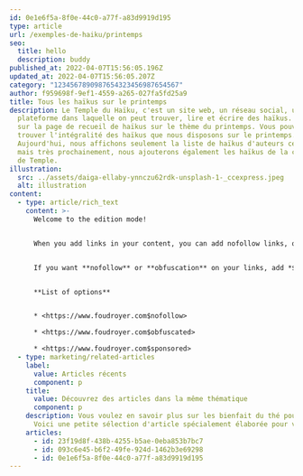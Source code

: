 ```yaml
---
id: 0e1e6f5a-8f0e-44c0-a77f-a83d9919d195
type: article
url: /exemples-de-haiku/printemps
seo:
  title: hello
  description: buddy
published_at: 2022-04-07T15:56:05.196Z
updated_at: 2022-04-07T15:56:05.207Z
category: "1234567890987654323456987654567"
author: f959698f-9ef1-4559-a265-027fa5fd25a9
title: Tous les haïkus sur le printemps
description: Le Temple du Haïku, c'est un site web, un réseau social, une
  plateforme dans laquelle on peut trouver, lire et écrire des haïkus. Bienvenue
  sur la page de recueil de haïkus sur le thème du printemps. Vous pouvez y
  trouver l'intégralité des haïkus que nous disposons sur le printemps.
  Aujourd'hui, nous affichons seulement la liste de haïkus d'auteurs célèbres
  mais très prochainement, nous ajouterons également les haïkus de la communauté
  de Temple.
illustration:
  src: ../assets/daiga-ellaby-ynnczu62rdk-unsplash-1-_ccexpress.jpeg
  alt: illustration
content:
  - type: article/rich_text
    content: >-
      Welcome to the edition mode! 


      When you add links in your content, you can add nofollow links, obfuscation and more. 


      If you want **nofollow** or **obfuscation** on your links, add *$obfuscated* or *$nofollow* in the URL. 


      **List of options** 


      * <https://www.foudroyer.com$nofollow> 

      * <https://www.foudroyer.com$obfuscated> 

      * <https://www.foudroyer.com$sponsored>
  - type: marketing/related-articles
    label:
      value: Articles récents
      component: p
    title:
      value: Découvrez des articles dans la même thématique
      component: p
    description: Vous voulez en savoir plus sur les bienfait du thé pour la santé ?
      Voici une petite sélection d'article spécialement élaborée pour vous !
    articles:
      - id: 23f19d8f-438b-4255-b5ae-0eba853b7bc7
      - id: 093c6e45-b6f2-49fe-924d-1462b3e69298
      - id: 0e1e6f5a-8f0e-44c0-a77f-a83d9919d195
---
```

